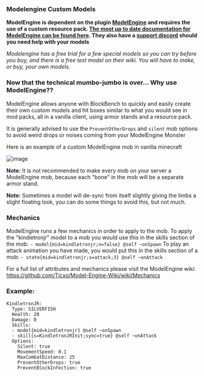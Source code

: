 ### Modelengine Custom Models

**ModelEngine is dependent on the plugin [ModelEngine](https://www.spigotmc.org/resources/conxeptworks-model-engine%E2%80%94ultimate-entity-model-manager-1-14-1-16-5.79477/) and requires the use of a custom resource pack. [The most up to date documentation for ModelEngine can be found here](https://github.com/Ticxo/Model-Engine-Wiki). They also have a [support discord](https://discord.gg/vbdyuac) should you need help with your models**

*Modelengine has a free trial for a few special models so you can try before you buy, and there is a free test model on their wiki. You will have to make, or buy, your own models.*

### Now that the technical mumbo-jumbo is over... Why use ModelEngine??

ModelEngine allows anyone with BlockBench to quickly and easily create their own custom models and hit boxes similar to what you would see in mod packs, all in a vanilla client, using armor stands and a resource pack.

It is generally advised to use the `PreventOtherDrops` and `silent` mob options to avoid weird drops or noises coming from your ModelEngine Monster

Here is an example of a custom ModelEngine mob in vanilla minecraft

![image](uploads/5862ab1f31634ae0211a3c226d834540/image.png)

**Note:** It is not recommended to make every mob on your server a ModelEngine mob, because each "bone" in the mob will be a separate armor stand.

**Note:** Sometimes a model will de-sync from itself slightly giving the limbs a slight floating look, you can do some things to avoid this, but not much.

### Mechanics

ModelEngine runs a few mechanics in order to apply to the mob.
To apply the "kindletronjr" model to a mob you would use this in the skills section of the mob:
`- model{mid=kindletronjr;n=false} @self ~onSpawn`
To play an attack animation you have made, you would put this in the skills section of a mob:
`- state{mid=kindletronjr;s=attack;3} @self ~onAttack`

For a full list of attributes and mechanics please visit the ModelEngine wiki:
https://github.com/Ticxo/Model-Engine-Wiki/wiki/Mechanics

### Example:

```
KindletronJR:
  Type: SILVERFISH
  Health: 20
  Damage: 0
  Skills:
  - model{mid=kindletronjr} @self ~onSpawn
  - skill{s=KindletronJRInit;sync=true} @self ~onAttack
  Options:
    Silent: true
    MovementSpeed: 0.1
    MaxCombatDistance: 25
    PreventOtherDrops: true
    PreventBlockInfection: true
```